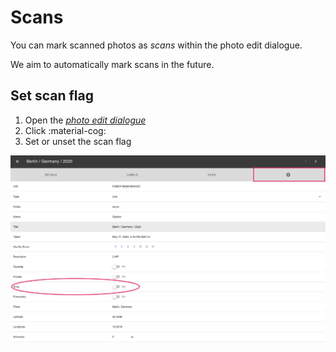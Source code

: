 # Scans #
You can mark scanned photos as *scans* within the photo edit dialogue.

We aim to automatically mark scans in the future.

## Set scan flag ##

 1. Open the [*photo edit dialogue*](edit.md)
 2. Click :material-cog:
 3. Set or unset the scan flag

![Screenshot](img/scan-1.png)